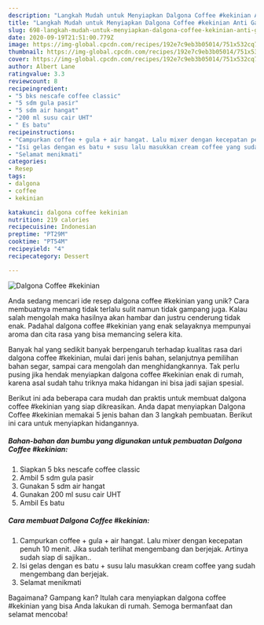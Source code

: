 ```yaml
---
description: "Langkah Mudah untuk Menyiapkan Dalgona Coffee #kekinian Anti Gagal"
title: "Langkah Mudah untuk Menyiapkan Dalgona Coffee #kekinian Anti Gagal"
slug: 698-langkah-mudah-untuk-menyiapkan-dalgona-coffee-kekinian-anti-gagal
date: 2020-09-19T21:51:00.779Z
image: https://img-global.cpcdn.com/recipes/192e7c9eb3b05014/751x532cq70/dalgona-coffee-kekinian-foto-resep-utama.jpg
thumbnail: https://img-global.cpcdn.com/recipes/192e7c9eb3b05014/751x532cq70/dalgona-coffee-kekinian-foto-resep-utama.jpg
cover: https://img-global.cpcdn.com/recipes/192e7c9eb3b05014/751x532cq70/dalgona-coffee-kekinian-foto-resep-utama.jpg
author: Albert Lane
ratingvalue: 3.3
reviewcount: 8
recipeingredient:
- "5 bks nescafe coffee classic"
- "5 sdm gula pasir"
- "5 sdm air hangat"
- "200 ml susu cair UHT"
- " Es batu"
recipeinstructions:
- "Campurkan coffee + gula + air hangat. Lalu mixer dengan kecepatan penuh 10 menit. Jika sudah terlihat mengembang dan berjejak. Artinya sudah siap di sajikan.."
- "Isi gelas dengan es batu + susu lalu masukkan cream coffee yang sudah mengembang dan berjejak."
- "Selamat menikmati"
categories:
- Resep
tags:
- dalgona
- coffee
- kekinian

katakunci: dalgona coffee kekinian 
nutrition: 219 calories
recipecuisine: Indonesian
preptime: "PT29M"
cooktime: "PT54M"
recipeyield: "4"
recipecategory: Dessert

---
```



![Dalgona Coffee #kekinian](https://img-global.cpcdn.com/recipes/192e7c9eb3b05014/751x532cq70/dalgona-coffee-kekinian-foto-resep-utama.jpg)

Anda sedang mencari ide resep dalgona coffee #kekinian yang unik? Cara membuatnya memang tidak terlalu sulit namun tidak gampang juga. Kalau salah mengolah maka hasilnya akan hambar dan justru cenderung tidak enak. Padahal dalgona coffee #kekinian yang enak selayaknya mempunyai aroma dan cita rasa yang bisa memancing selera kita.

Banyak hal yang sedikit banyak berpengaruh terhadap kualitas rasa dari dalgona coffee #kekinian, mulai dari jenis bahan, selanjutnya pemilihan bahan segar, sampai cara mengolah dan menghidangkannya. Tak perlu pusing jika hendak menyiapkan dalgona coffee #kekinian enak di rumah, karena asal sudah tahu triknya maka hidangan ini bisa jadi sajian spesial.




Berikut ini ada beberapa cara mudah dan praktis untuk membuat dalgona coffee #kekinian yang siap dikreasikan. Anda dapat menyiapkan Dalgona Coffee #kekinian memakai 5 jenis bahan dan 3 langkah pembuatan. Berikut ini cara untuk menyiapkan hidangannya.

<!--inarticleads1-->

##### Bahan-bahan dan bumbu yang digunakan untuk pembuatan Dalgona Coffee #kekinian:

1. Siapkan 5 bks nescafe coffee classic
1. Ambil 5 sdm gula pasir
1. Gunakan 5 sdm air hangat
1. Gunakan 200 ml susu cair UHT
1. Ambil  Es batu




<!--inarticleads2-->

##### Cara membuat Dalgona Coffee #kekinian:

1. Campurkan coffee + gula + air hangat. Lalu mixer dengan kecepatan penuh 10 menit. Jika sudah terlihat mengembang dan berjejak. Artinya sudah siap di sajikan..
1. Isi gelas dengan es batu + susu lalu masukkan cream coffee yang sudah mengembang dan berjejak.
1. Selamat menikmati




Bagaimana? Gampang kan? Itulah cara menyiapkan dalgona coffee #kekinian yang bisa Anda lakukan di rumah. Semoga bermanfaat dan selamat mencoba!
